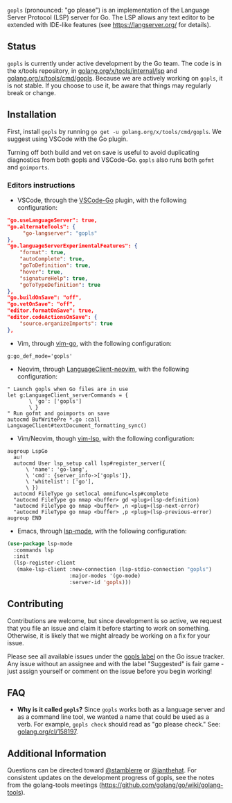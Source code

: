 `gopls` (pronounced: "go please") is an implementation of the Language Server Protocol (LSP) server for Go.
The LSP allows any text editor to be extended with IDE-like features (see https://langserver.org/ for details).

## Status

`gopls` is currently under active development by the Go team. The code is in the x/tools repository, in [golang.org/x/tools/internal/lsp](https://golang.org/x/tools/internal/lsp) and [golang.org/x/tools/cmd/gopls](https://golang.org/x/tools/cmd/gopls). Because we are actively working on `gopls`, it is not stable. If you choose to use it, be aware that things may regularly break or change.

## Installation

First, install `gopls` by running `go get -u golang.org/x/tools/cmd/gopls`. We suggest using VSCode with the Go plugin.

Turning off both build and vet on save is useful to avoid duplicating diagnostics from both gopls and VSCode-Go. `gopls` also runs both `gofmt` and `goimports`.

### Editors instructions
* VSCode, through the [VSCode-Go](https://github.com/microsoft/vscode-go) plugin, with the following configuration:
```json
"go.useLanguageServer": true,
"go.alternateTools": {
     "go-langserver": "gopls"
},
"go.languageServerExperimentalFeatures": {
    "format": true,
    "autoComplete": true,
    "goToDefinition": true,
    "hover": true,
    "signatureHelp": true,
    "goToTypeDefinition": true
},
"go.buildOnSave": "off",
"go.vetOnSave": "off",
"editor.formatOnSave": true,
"editor.codeActionsOnSave": {
    "source.organizeImports": true
},
```
* Vim, through [vim-go](https://github.com/fatih/vim-go), with the following configuration:
```
g:go_def_mode='gopls'
```
* Neovim, through [LanguageClient-neovim](https://github.com/autozimu/LanguageClient-neovim), with the following configuration:
```
" Launch gopls when Go files are in use
let g:LanguageClient_serverCommands = {
       \ 'go': ['gopls']
       \ }
" Run gofmt and goimports on save
autocmd BufWritePre *.go :call LanguageClient#textDocument_formatting_sync()
```
* Vim/Neovim, though [vim-lsp](https://github.com/prabirshrestha/vim-lsp/), with the following configuration:
```vim
augroup LspGo
  au!
  autocmd User lsp_setup call lsp#register_server({
      \ 'name': 'go-lang',
      \ 'cmd': {server_info->['gopls']},
      \ 'whitelist': ['go'],
      \ })
  autocmd FileType go setlocal omnifunc=lsp#complete
  "autocmd FileType go nmap <buffer> gd <plug>(lsp-definition)
  "autocmd FileType go nmap <buffer> ,n <plug>(lsp-next-error)
  "autocmd FileType go nmap <buffer> ,p <plug>(lsp-previous-error)
augroup END
```
* Emacs, through [lsp-mode](https://github.com/emacs-lsp/lsp-mode), with the following configuration:

```lisp
(use-package lsp-mode
  :commands lsp
  :init
  (lsp-register-client
   (make-lsp-client :new-connection (lsp-stdio-connection "gopls")
                    :major-modes '(go-mode)
                    :server-id 'gopls)))
``` 

## Contributing

Contributions are welcome, but since development is so active, we request that you file an issue and claim it before starting to work on something. Otherwise, it is likely that we might already be working on a fix for your issue. 

Please see all available issues under the [gopls label](https://github.com/golang/go/issues?utf8=%E2%9C%93&q=is%3Aissue+is%3Aopen+label%3Agopls) on the Go issue tracker. Any issue without an assignee and with the label "Suggested" is fair game - just assign yourself or comment on the issue before you begin working!

## FAQ

- **Why is it called `gopls`?** Since `gopls` works both as a language server and as a command line tool, we wanted a name that could be used as a verb. For example, `gopls check` should read as "go please check." See: [golang.org/cl/158197](https://golang.org/cl/158197).

## Additional Information

Questions can be directed toward [@stamblerre](https://github.com/stamblerre) or [@ianthehat](https://github.com/ianthehat). For consistent updates on the development progress of gopls, see the notes from the golang-tools meetings (https://github.com/golang/go/wiki/golang-tools).